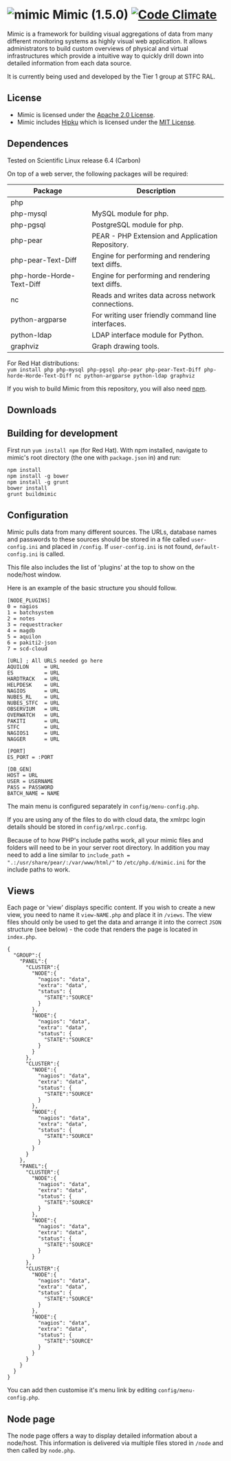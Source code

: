 ![mimic](http://i.imgur.com/fCSbo0m.png)
Mimic (1.5.0) [![Code Climate](https://codeclimate.com/github/stfc/mimic/badges/gpa.svg)](https://codeclimate.com/github/stfc/mimic)
=====
Mimic is a framework for building visual aggregations of data from many different monitoring systems as highly visual web application.
It allows administrators to build custom overviews of physical and virtual infrastructures which provide a intuitive way to quickly drill down into detailed information from each data source.

It is currently being used and developed by the Tier 1 group at STFC RAL.

License
-------

* Mimic is licensed under the [Apache 2.0 License](http://www.apache.org/licenses/LICENSE-2.0).
* Mimic includes [Hipku](http://gabrielmartin.net/projects/hipku/) which is licensed under the [MIT License](https://opensource.org/licenses/MIT).

Dependences
-----------

Tested on Scientific Linux release 6.4 (Carbon)

On top of a web server, the following packages will be required:

| Package                               | Description                                         |
| ------------------------------------- | --------------------------------------------------- |
| php                                   |                                                     |
| php-mysql                             | MySQL module for php.                               |
| php-pgsql                             | PostgreSQL module for php.                          |
| php-pear                              | PEAR - PHP Extension and Application Repository.    |
| php-pear-Text-Diff                    | Engine for performing and rendering text diffs.     |
| php-horde-Horde-Text-Diff             | Engine for performing and rendering text diffs.     |
| nc                                    | Reads and writes data across network connections.   |
| python-argparse                       | For writing user friendly command line interfaces.  |
| python-ldap                           | LDAP interface module for Python.                   |
| graphviz                              | Graph drawing tools.                                |

For Red Hat distributions:  
`yum install php php-mysql php-pgsql php-pear php-pear-Text-Diff php-horde-Horde-Text-Diff nc python-argparse python-ldap graphviz`

If you wish to build Mimic from this repository, you will also need [npm](https://www.npmjs.com/).

Downloads
-----------


Building for development
-----------
First run `yum install npm` (for Red Hat). With npm installed, navigate to mimic's root directory (the one with `package.json` in) and run:

~~~~
npm install
npm install -g bower
npm install -g grunt
bower install
grunt buildmimic
~~~~


Configuration
-----------
Mimic pulls data from many different sources. The URLs, database names and passwords to these sources should be stored in a file called `user-config.ini` and placed in `/config`. If `user-config.ini` is not found, `default-config.ini` is called.

This file also includes the list of 'plugins' at the top to show on the node/host window.


Here is an example of the basic structure you should follow.

```
[NODE_PLUGINS]
0 = nagios
1 = batchsystem
2 = notes
3 = requesttracker
4 = magdb
5 = aquilon
6 = pakiti2-json
7 = scd-cloud

[URL] ; All URLS needed go here
AQUILON     = URL
ES          = URL
HARDTRACK   = URL
HELPDESK    = URL
NAGIOS      = URL
NUBES_RL    = URL
NUBES_STFC  = URL
OBSERVIUM   = URL
OVERWATCH   = URL
PAKITI      = URL
STFC        = URL
NAGIOS1     = URL
NAGGER      = URL

[PORT]
ES_PORT = :PORT

[DB_GEN]
HOST = URL
USER = USERNAME
PASS = PASSWORD
BATCH_NAME = NAME
```

The main menu is configured separately in `config/menu-config.php`.

If you are using any of the files to do with cloud data, the xmlrpc login details should be stored in `config/xmlrpc.config`.

Because of to how PHP's include paths work, all your mimic files and folders will need to be in your server root directory. In addition you may need to add a line similar to `include_path = ".:/usr/share/pear/:/var/www/html/"` to `/etc/php.d/mimic.ini` for the include paths to work.

Views
---------

Each page or 'view' displays specific content. If you wish to create a new view, you need to name it `view-NAME.php` and place it in `/views`. The view files should only be used to get the data and arrange it into the correct `JSON` structure (see below) - the code that renders the page is located in `index.php`.

```
{
  "GROUP":{
    "PANEL":{
      "CLUSTER":{
        "NODE":{
          "nagios": "data",
          "extra": "data",
          "status": {
            "STATE":"SOURCE"
          }
        },
        "NODE":{
          "nagios": "data",
          "extra": "data",
          "status": {
            "STATE":"SOURCE"
          }
        }
      },
      "CLUSTER":{
        "NODE":{
          "nagios": "data",
          "extra": "data",
          "status": {
            "STATE":"SOURCE"
          }
        },
        "NODE":{
          "nagios": "data",
          "extra": "data",
          "status": {
            "STATE":"SOURCE"
          }
        }
      }
    },
    "PANEL":{
      "CLUSTER":{
        "NODE":{
          "nagios": "data",
          "extra": "data",
          "status": {
            "STATE":"SOURCE"
          }
        },
        "NODE":{
          "nagios": "data",
          "extra": "data",
          "status": {
            "STATE":"SOURCE"
          }
        }
      },
      "CLUSTER":{
        "NODE":{
          "nagios": "data",
          "extra": "data",
          "status": {
            "STATE":"SOURCE"
          }
        },
        "NODE":{
          "nagios": "data",
          "extra": "data",
          "status": {
            "STATE":"SOURCE"
          }
        }
      }
    }
  }
}
```

You can add then customise it's menu link by editing `config/menu-config.php`.


Node page
---------

The node page offers a way to display detailed information about a node/host. This information is delivered via multiple files stored in `/node` and then called by `node.php`.
